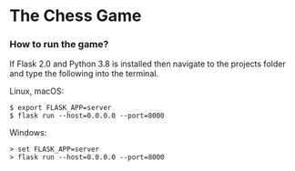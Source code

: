 

# The Chess Game

### How to run the game?

If Flask 2.0 and Python 3.8 is installed then navigate to the projects folder and type the following into the terminal.

Linux, macOS:
```shell
$ export FLASK_APP=server
$ flask run --host=0.0.0.0 --port=8000
```
Windows:
```shell
> set FLASK_APP=server
> flask run --host=0.0.0.0 --port=8000
```